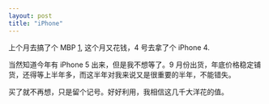 ```yaml
---
layout: post
title: "iPhone"
---
```


上个月去搞了个 MBP [1], 这个月又花钱，4 号去拿了个 iPhone 4.

当然知道今年有 iPhone 5 出来，但是我不想等了。9 月份出货，年底价格稳定铺货，还得等上半年多，而这半年对我来说又是很重要的半年，不能错失。

买了就不再想，只是留个记号。好好利用，我相信这几千大洋花的值。

[1]:https://fann.im/blog/2011/04/03/20110401-mbp/

